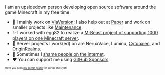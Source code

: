 I am an upsidedown person developing open source software around the game Minecraft in my free time.

- 🔭 I mainly work on [ViaVersion](https://github.com/ViaVersion); I also help out at [Paper](https://github.com/PaperMC/Paper) and work on smaller projects like [Maintenance](https://github.com/kennytv/Maintenance).
- ✨ I worked with egg82 to realize a <!-- really cursed -->[MrBeast project of supporting 1000 players on one Minecraft server](https://youtu.be/SbJYXcTolUk?t=777).
- 📆 Server projects I work(ed) on are NeruxVace, Luminu, [Cytooxien](https://www.cytooxien.de/), and [OriginRealms](https://originrealms.com/).
- 👺 Sometimes I [shame people on the internet](https://github.com/kennytv/list-of-shame).
- ❤ You can support me using [GitHub Sponsors](https://github.com/sponsors/kennytv/).

<sub><sup><sup>Have you seen [my secret graph](https://kennytv.eu/secretgraph/) for server stats yet?</sub></sup></sup>
